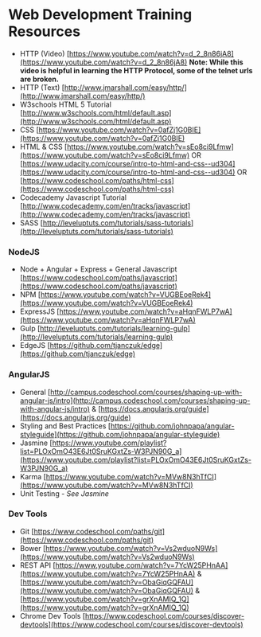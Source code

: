 # Web Development Training Resources #
*   HTTP (Video) [https://www.youtube.com/watch?v=d_2_8n86jA8](https://www.youtube.com/watch?v=d_2_8n86jA8)
    **Note: While this video is helpful in learning the HTTP Protocol, some of the telnet urls are broken.**
*   HTTP (Text) [http://www.jmarshall.com/easy/http/](http://www.jmarshall.com/easy/http/)
*   W3schools HTML 5 Tutorial [http://www.w3schools.com/html/default.asp](http://www.w3schools.com/html/default.asp)
*   CSS [https://www.youtube.com/watch?v=0afZj1G0BIE](https://www.youtube.com/watch?v=0afZj1G0BIE)
*   HTML & CSS [https://www.youtube.com/watch?v=sEo8ci9Lfmw](https://www.youtube.com/watch?v=sEo8ci9Lfmw) OR [https://www.udacity.com/course/intro-to-html-and-css--ud304](https://www.udacity.com/course/intro-to-html-and-css--ud304) OR [https://www.codeschool.com/paths/html-css](https://www.codeschool.com/paths/html-css)
*   Codecademy Javascript Tutorial [http://www.codecademy.com/en/tracks/javascript](http://www.codecademy.com/en/tracks/javascript)
*   SASS [http://leveluptuts.com/tutorials/sass-tutorials](http://leveluptuts.com/tutorials/sass-tutorials)

### NodeJS ###
*   Node + Angular + Express + General Javascript [https://www.codeschool.com/paths/javascript](https://www.codeschool.com/paths/javascript)
*   NPM [https://www.youtube.com/watch?v=VUGBEoeRek4](https://www.youtube.com/watch?v=VUGBEoeRek4)
*   ExpressJS [https://www.youtube.com/watch?v=aHqnFWLP7wA](https://www.youtube.com/watch?v=aHqnFWLP7wA)
*   Gulp [http://leveluptuts.com/tutorials/learning-gulp](http://leveluptuts.com/tutorials/learning-gulp)
*   EdgeJS [https://github.com/tjanczuk/edge](https://github.com/tjanczuk/edge)

### AngularJS ###
*   General [http://campus.codeschool.com/courses/shaping-up-with-angular-js/intro](http://campus.codeschool.com/courses/shaping-up-with-angular-js/intro) & [https://docs.angularjs.org/guide](https://docs.angularjs.org/guide)
*   Styling and Best Practices [https://github.com/johnpapa/angular-styleguide](https://github.com/johnpapa/angular-styleguide)
*   Jasmine [https://www.youtube.com/playlist?list=PLOxOmO43E6Jt0SruKGxtZs-W3PJN90G_a](https://www.youtube.com/playlist?list=PLOxOmO43E6Jt0SruKGxtZs-W3PJN90G_a)
*   Karma [https://www.youtube.com/watch?v=MVw8N3hTfCI](https://www.youtube.com/watch?v=MVw8N3hTfCI)
*   Unit Testing - _See Jasmine_
    
### Dev Tools ###
*   Git [https://www.codeschool.com/paths/git](https://www.codeschool.com/paths/git)
*   Bower [https://www.youtube.com/watch?v=Vs2wduoN9Ws](https://www.youtube.com/watch?v=Vs2wduoN9Ws)
*   REST API [https://www.youtube.com/watch?v=7YcW25PHnAA](https://www.youtube.com/watch?v=7YcW25PHnAA) & [https://www.youtube.com/watch?v=ObaGiqGQFAU](https://www.youtube.com/watch?v=ObaGiqGQFAU) & [https://www.youtube.com/watch?v=grXnAMIQ_1Q](https://www.youtube.com/watch?v=grXnAMIQ_1Q)
*   Chrome Dev Tools [https://www.codeschool.com/courses/discover-devtools](https://www.codeschool.com/courses/discover-devtools)
